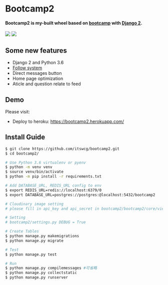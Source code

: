 # Bootcamp2  
#### Bootcamp2 is my-built wheel based on [bootcamp](https://github.com/qulc/bootcamp) with [Django 2](https://github.com/django/django).   
![](https://github.com/itswcg/bootcamp2/blob/master/bootcamp2/static/img/pic1.png)
![](https://github.com/itswcg/bootcamp2/blob/master/bootcamp2/static/img/pic2.png)  

## Some new features  
* Django 2 and Python 3.6
* [Follow system](https://itswcg.com/2018-01/bootcamp2.html)   
* Direct messages button  
* Home page optimization  
* Aticle and question relate to feed  

## Demo  
Please visit:  

* Deploy to heroku: <https://bootcamp2.herokuapp.com/>

## Install Guide
```bash
$ git clone https://github.com/itswcg/bootcamp2.git
$ cd bootcamp2/

# Use Python 3.6 virtualenv or pyenv
$ python -m venv venv 
$ source venv/bin/activate
$ python -m pip install -r requirements.txt

# Add DATABASE_URL, REDIS_URL config to env
$ export REDIS_URL=redis://localhost:6379/0
$ export DATABASE_URL=postgres://postgres:@localhost:5432/bootcamp2

# Cloudinary image setting
# please fill in api_key and api_secret in bootcamp2/bootcamp2/core/views.py

# Setting
# bootcamp2/settings.py DEBUG = True

# Create Tables
$ python manage.py makemigrations
$ python manage.py migrate

# Test
$ python manage.py test

# Run
$ python manage.py compilemessages #可省略
$ python manage.py collectstatic
$ python manage.py runserver
```


